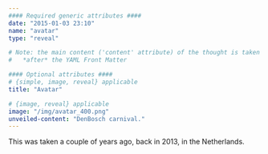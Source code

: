 ```yaml
---
#### Required generic attributes ####
date: "2015-01-03 23:10"
name: "avatar"
type: "reveal"

# Note: the main content ('content' attribute) of the thought is taken from the markdown content
#   *after* the YAML Front Matter

#### Optional attributes ####
# {simple, image, reveal} applicable
title: "Avatar"

# {image, reveal} applicable
image: "/img/avatar_400.png"
unveiled-content: "DenBosch carnival."
---
```


This was taken a couple of years ago, back in 2013, in the Netherlands.
